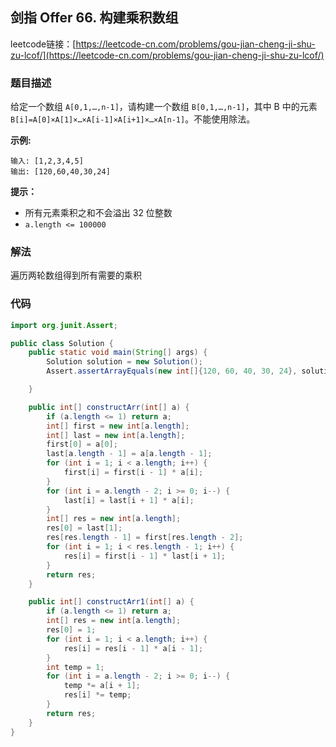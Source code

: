 ## 剑指 Offer 66. 构建乘积数组

leetcode链接：[https://leetcode-cn.com/problems/gou-jian-cheng-ji-shu-zu-lcof/](https://leetcode-cn.com/problems/gou-jian-cheng-ji-shu-zu-lcof/)

### 题目描述

给定一个数组 `A[0,1,…,n-1]`，请构建一个数组 `B[0,1,…,n-1]`，其中 B 中的元素 `B[i]=A[0]×A[1]×…×A[i-1]×A[i+1]×…×A[n-1]`。不能使用除法。

**示例:**

```
输入: [1,2,3,4,5]
输出: [120,60,40,30,24]
```

**提示：**

- 所有元素乘积之和不会溢出 32 位整数
- `a.length <= 100000`

### 解法

遍历两轮数组得到所有需要的乘积

### 代码

```java
import org.junit.Assert;

public class Solution {
    public static void main(String[] args) {
        Solution solution = new Solution();
        Assert.assertArrayEquals(new int[]{120, 60, 40, 30, 24}, solution.constructArr(new int[]{1, 2, 3, 4, 5}));

    }

    public int[] constructArr(int[] a) {
        if (a.length <= 1) return a;
        int[] first = new int[a.length];
        int[] last = new int[a.length];
        first[0] = a[0];
        last[a.length - 1] = a[a.length - 1];
        for (int i = 1; i < a.length; i++) {
            first[i] = first[i - 1] * a[i];
        }
        for (int i = a.length - 2; i >= 0; i--) {
            last[i] = last[i + 1] * a[i];
        }
        int[] res = new int[a.length];
        res[0] = last[1];
        res[res.length - 1] = first[res.length - 2];
        for (int i = 1; i < res.length - 1; i++) {
            res[i] = first[i - 1] * last[i + 1];
        }
        return res;
    }

    public int[] constructArr1(int[] a) {
        if (a.length <= 1) return a;
        int[] res = new int[a.length];
        res[0] = 1;
        for (int i = 1; i < a.length; i++) {
            res[i] = res[i - 1] * a[i - 1];
        }
        int temp = 1;
        for (int i = a.length - 2; i >= 0; i--) {
            temp *= a[i + 1];
            res[i] *= temp;
        }
        return res;
    }
}

```
